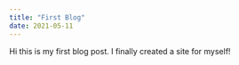 ```yaml
---
title: "First Blog"
date: 2021-05-11
---
```


Hi this is my first blog post. I finally created a site for myself!
